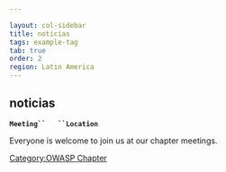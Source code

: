 ```yaml
---

layout: col-sidebar
title: noticias
tags: example-tag
tab: true
order: 2
region: Latin America
---
```



## noticias

**`Meeting``   ``Location`**

Everyone is welcome to join us at our chapter meetings.

[Category:OWASP Chapter](Category:OWASP_Chapter "wikilink")

